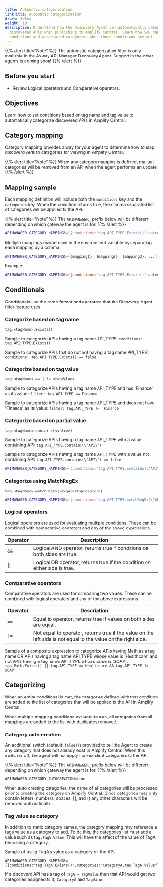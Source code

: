 ```yaml
---
title: Automatic categorization
linkTitle: Automatic categorization
draft: false
weight: 10
description: Understand how the Discovery Agent can automatically categorize 
  discovered APIs when publishing to Amplify Central. Learn how you can add
  conditions and associated categories when those conditions are met.
---
```


{{% alert title="Note" %}}
The automatic categorization filter is only available in the Axway API Manager Discovery Agent. Support in the other agents is coming soon!
{{% /alert %}}

## Before you start

* Review Logical operators and Comparative operators.

## Objectives

Learn how to set conditions based on tag name and tag value to automatically categorize discovered APIs in Amplify Central.

## Category mapping

Category mapping provides a way for your agent to determine how to map discoverd APIs to categories for viewing in Amplify Central.

{{% alert title="Note" %}}
When any category mapping is defined, manual categories will be removed from an API when the agent performs an update
{{% /alert %}}

## Mapping sample

Each mapping definition will include both the `conditions` key and the `categories` key.  When the condition returns true, the comma separated list of categories will be applied to the API.

{{% alert title="Note" %}}
The `APIMANAGER_` prefix below will be different depending on which gateway the agent is for.
{{% /alert %}}

```bash
APIMANAGER_CATEGORY_MAPPINGS=[{conditions:"tag.API_TYPE.Exists()",categories:"CategoryA,CategoryB"}]
```

Multiple mappings maybe used in the environment variable by separating each mapping by a comma.

```bash
APIMANAGER_CATEGORY_MAPPINGS=[{mapping1}, {mapping2}, {mapping3}, ...]
```

Example:

```bash
APIMANAGER_CATEGORY_MAPPINGS=[{conditions:"tag.API_TYPE.Exists()",categories:"CategoryA, CategoryB"}, {conditions:"tag.API_TYPE.contains(\"API\")",categories:"API Category"}]
```

## Conditionals

Conditionals use the same format and operators that the Discovery Agent filter feature uses.

### Categorize based on tag name

```
tag.<tagName>.Exists()
```

Sample to categorize APIs having a tag name API_TYPE: ```conditions: tag.API_TYPE.Exists()```

Sample to categorize APIs that do not not having a tag name API_TYPE: ```conditions: tag.API_TYPE.Exists() == false```

### Categorize based on tag value

```
tag.<tagName> == | != <tagValue>
```

Sample to categorize APIs having a tag name API_TYPE and has 'Finance' as its value: ```filter: tag.API_TYPE == Finance```

Sample to categorize APIs having a tag name API_TYPE and does not have 'Finance' as its value: ```filter: tag.API_TYPE !=  Finance```

### Categorize based on partial value

```
tag.<tagName>.contains(<value>)
```

Sample to categorize APIs having a tag name API_TYPE with a value containing API: ```tag.API_TYPE.contains(\"API\")```

Sample to categorize APIs having a tag name API_TYPE with a value not containing API: ```tag.API_TYPE.contains(\"API\") == false```

```bash
APIMANAGER_CATEGORY_MAPPINGS=[{conditions:"tag.API_TYPE.contains(\"API\")",categories:"API Category"}]
```

### Categorize using MatchRegEx

```
tag.<tagName>.matchRegEx(<regularExpression>)
```

```bash
APIMANAGER_CATEGORY_MAPPINGS=[{conditions:"tag.API_TYPE.matchRegEx(\"API\")",categories:"API Category"}]
```

### Logical operators

Logical operators are used for evaluating multiple conditions. These can be combined with comparative operators and any of the above expressions.

| Operator | Description                                                                |
|----------|----------------------------------------------------------------------------|
| `&&`     | Logical AND operator, returns true if conditions on both sides are true.   |
| \|\|     | Logical OR operator, returns true if the condition on either side is true. |

### Comparative operators

Comparative operators are used for comparing two values. These can be combined with logical operators and any of the above expressions.

| Operator | Description                                                                                                    |
|----------|----------------------------------------------------------------------------------------------------------------|
| `==`     | Equal to operator, returns true if values on both sides are equal.                                             |
| `!=`     | Not equal to operator, returns true if the value on the left side is not equal to the value on the right side. |

Sample of a composite expression to categorize APIs having Math as a tag name OR APIs having a tag name API_TYPE whose value is 'Healthcare' and not APIs having a tag name API_TYPE whose value is 'SOAP': ```tag.Math.Exists() || tag.API_TYPE == Healthcare && tag.API_TYPE != SOAP```

## Categorizing

When an entire conditional is met, the categories defined with that condition are added to the list of categories that will be applied to the API in Amplify Central.

When multiple mapping conditions evaluate to true, all categories from all mappings are added to the list with duplicates removed.

### Category auto creation

An additional switch (default: `false`) is provided to tell the Agent to create any category that does not already exist in Amplify Central. When this switch is off, the agent will not apply non-existent categories to the API.

{{% alert title="Note" %}}
The `APIMANAGER_` prefix below will be different depending on which gateway the agent is for.
{{% /alert %}}

```
APIMANAGER_CATEGORY_AUTOCREATION=true
```

When auto creating categories, the name of all categories will be processed prior to creating the category on Amplify Central.  Since categories may only contain letters, numbers, spaces, [], and () any other characters will be removed automatically.

### Tag value as category

In addition to static category names, the category mapping may reference a tags value as a category to add.  To do this, the categories list must add a value such as `tag.TagA.Value`.  This will have the affect of the value of TagA becoming a category.

Sample of using TagA's value as a category on the API:

```
APIMANAGER_CATEGORY_MAPPINGS=[{conditions:"tag.TagA.Exists()",categories:"CategoryA,tag.TagA.Value"}]
```

If a discoverd API has a tag of `TagA = TagValue` then that API would get two categories assigned to it, `CategoryA` and `TagValue`.
